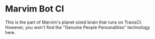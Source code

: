 Marvim Bot CI
=============

This is the part of Marvim's planet sized brain that runs on TravisCI.
However, you won't find the "Genuine People Personalities" technology here.

